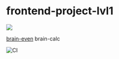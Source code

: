 # frontend-project-lvl1

<a href="https://codeclimate.com/github/codeclimate/codeclimate/maintainability"><img src="https://api.codeclimate.com/v1/badges/a99a88d28ad37a79dbf6/maintainability" /></a>

<a href="https://asciinema.org/a/h1sVMsb7u4sptytfFG1CgDsd7">brain-even</a>
<a hraf="https://asciinema.org/a/e1TNC4yloYIzN06zLM1kHvxKA">brain-calc<a>

![CI](https://github.com/DaniilStr/frontend-project-lvl1/workflows/CI/badge.svg)